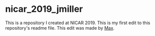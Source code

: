 # nicar_2019_jmiller
This is a repository I created at NICAR 2019.
This is my first edit to this repository's readme file.
This edit was made by [Max](https://github.com/maxblee).
